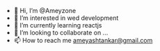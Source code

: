 - 👋 Hi, I’m @Ameyzone
- 👀 I’m interested in wed development
- 🌱 I’m currently learning reactjs
- 💞️ I’m looking to collaborate on ...
- 📫 How to reach me ameyashtankar@gmail.com

<!---
Ameyzone/Ameyzone is a ✨ special ✨ repository because its `README.md` (this file) appears on your GitHub profile.
You can click the Preview link to take a look at your changes.
--->
